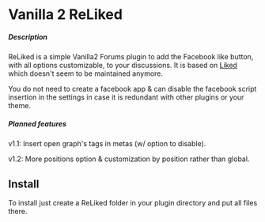 
# Vanilla 2 ReLiked 

##### Description

ReLiked is a simple Vanilla2 Forums plugin to add the Facebook like button, with all options customizable, to your discussions. It is based on <a href="http://vanillaforums.org/addon/liked-plugin">Liked</a> which doesn't seem to be maintained anymore.

You do not need to create a facebook app & can disable the facebook script insertion in the settings in case it is redundant with other plugins or your theme.

##### Planned features

v1.1: Insert open graph's tags in metas (w/ option to disable).

v1.2: More positions option & customization by position rather than global.

## Install

To install just create a ReLiked folder in your plugin directory and put all files there.

